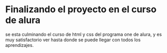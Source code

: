 <h1>Finalizando el proyecto en el curso de alura</h1>

<p>se esta culminando el curso de html y css del programa one de alura, y es muy satisfactorio ver hasta donde se puede llegar con todos los aprendizajes.</p>
